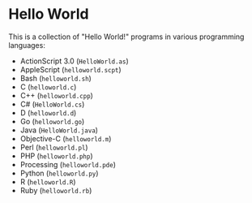 # Hello World

This is a collection of "Hello World!" programs in various programming languages:

- ActionScript 3.0 (`HelloWorld.as`)
- AppleScript (`helloworld.scpt`)
- Bash (`helloworld.sh`)
- C (`helloworld.c`)
- C++ (`helloworld.cpp`)
- C# (`HelloWorld.cs`)
- D (`helloworld.d`)
- Go (`helloworld.go`)
- Java (`HelloWorld.java`)
- Objective-C (`helloworld.m`)
- Perl (`helloworld.pl`)
- PHP (`helloworld.php`)
- Processing (`helloworld.pde`)
- Python (`helloworld.py`)
- R (`helloworld.R`)
- Ruby (`helloworld.rb`)